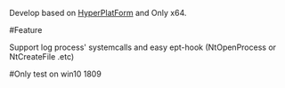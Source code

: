 Develop based on [HyperPlatForm](https://github.com/tandasat/HyperPlatform) and Only x64.


#Feature

Support log process' systemcalls and easy ept-hook (NtOpenProcess or NtCreateFile .etc)



#Only test on win10 1809










